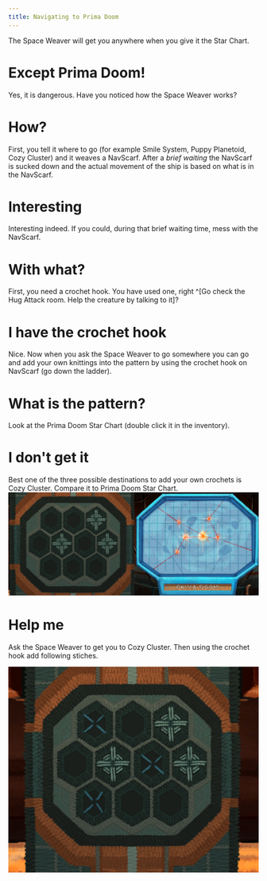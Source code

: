 ```yaml
---
title: Navigating to Prima Doom
---
```


The Space Weaver will get you anywhere when you give it the Star Chart.

# Except Prima Doom!
Yes, it is dangerous. Have you noticed how the Space Weaver works?

# How?
First, you tell it where to go (for example Smile System, Puppy Planetoid, Cozy Cluster) and it weaves a NavScarf. After a _brief waiting_ the NavScarf is sucked down and the actual movement of the ship is based on what is in the NavScarf.

# Interesting
Interesting indeed. If you could, during that brief waiting time, mess with the NavScarf.

# With what?
First, you need a crochet hook. You have used one, right ^[Go check the Hug Attack room. Help the creature by talking to it]?

# I have the crochet hook
Nice. Now when you ask the Space Weaver to go somewhere you can go and add your own knittings into the pattern by using the crochet hook on NavScarf (go down the ladder).

# What is the pattern?
Look at the Prima Doom Star Chart (double click it in the inventory).

# I don't get it
Best one of the three possible destinations to add your own crochets is Cozy Cluster. Compare it to Prima Doom Star Chart.
![Compare Cozy Cluster and Prima Doom](compare_cozy_and_prima.png)

# Help me
Ask the Space Weaver to get you to Cozy Cluster. Then using the crochet hook add following stiches.

![Prima Doom NavScarf](prima_doom_navscarf.png)
